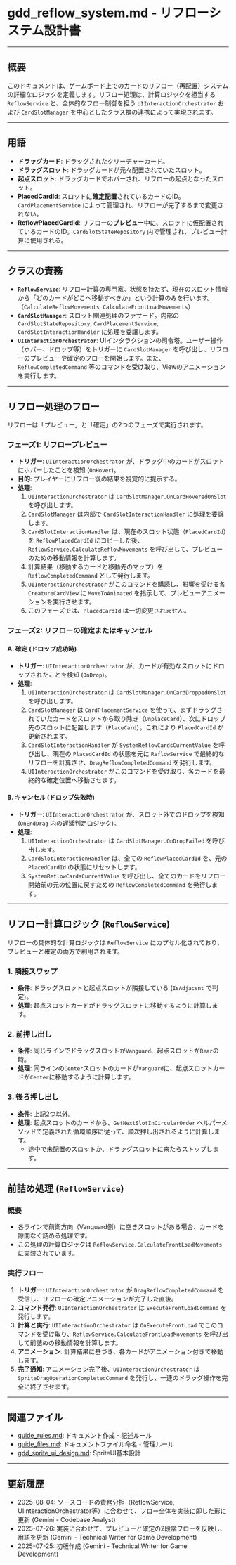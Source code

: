 # gdd_reflow_system.md - リフローシステム設計書

---

## 概要

このドキュメントは、ゲームボード上でのカードのリフロー（再配置）システムの詳細なロジックを定義します。リフロー処理は、計算ロジックを担当する `ReflowService` と、全体的なフロー制御を担う `UIInteractionOrchestrator` および `CardSlotManager` を中心としたクラス群の連携によって実現されます。

---

## 用語

- **ドラッグカード**: ドラッグされたクリーチャーカード。
- **ドラッグスロット**: ドラッグカードが元々配置されていたスロット。
- **起点スロット**: ドラッグカードでホバーされ、リフローの起点となったスロット。
- **PlacedCardId**: スロットに**確定配置**されているカードのID。`CardPlacementService` によって管理され、リフローが完了するまで変更されない。
- **ReflowPlacedCardId**: リフローの**プレビュー中**に、スロットに仮配置されているカードのID。`CardSlotStateRepository` 内で管理され、プレビュー計算に使用される。

---

## クラスの責務

-   **`ReflowService`**: リフロー計算の専門家。状態を持たず、現在のスロット情報から「どのカードがどこへ移動すべきか」という計算のみを行います。（`CalculateReflowMovements`, `CalculateFrontLoadMovements`）
-   **`CardSlotManager`**: スロット関連処理のファサード。内部の `CardSlotStateRepository`, `CardPlacementService`, `CardSlotInteractionHandler` に処理を委譲します。
-   **`UIInteractionOrchestrator`**: UIインタラクションの司令塔。ユーザー操作（ホバー、ドロップ等）をトリガーに `CardSlotManager` を呼び出し、リフローのプレビューや確定のフローを開始します。また、`ReflowCompletedCommand` 等のコマンドを受け取り、Viewのアニメーションを実行します。

---

## リフロー処理のフロー

リフローは「プレビュー」と「確定」の2つのフェーズで実行されます。

### フェーズ1: リフロープレビュー

- **トリガー**: `UIInteractionOrchestrator` が、ドラッグ中のカードがスロットにホバーしたことを検知 (`OnHover`)。
- **目的**: プレイヤーにリフロー後の結果を視覚的に提示する。
- **処理**:
    1. `UIInteractionOrchestrator` は `CardSlotManager.OnCardHoveredOnSlot` を呼び出します。
    2. `CardSlotManager` は内部で `CardSlotInteractionHandler` に処理を委譲します。
    3. `CardSlotInteractionHandler` は、現在のスロット状態（`PlacedCardId`）を `ReflowPlacedCardId` にコピーした後、`ReflowService.CalculateReflowMovements` を呼び出して、プレビューのための移動情報を計算します。
    4. 計算結果（移動するカードと移動先のマップ）を `ReflowCompletedCommand` として発行します。
    5. `UIInteractionOrchestrator` がこのコマンドを購読し、影響を受ける各 `CreatureCardView` に `MoveToAnimated` を指示して、プレビューアニメーションを実行させます。
    6. このフェーズでは、`PlacedCardId` は一切変更されません。

### フェーズ2: リフローの確定またはキャンセル

#### A. 確定 (ドロップ成功時)

- **トリガー**: `UIInteractionOrchestrator` が、カードが有効なスロットにドロップされたことを検知 (`OnDrop`)。
- **処理**:
    1. `UIInteractionOrchestrator` は `CardSlotManager.OnCardDroppedOnSlot` を呼び出します。
    2. `CardSlotManager` は `CardPlacementService` を使って、まずドラッグされていたカードをスロットから取り除き（`UnplaceCard`）、次にドロップ先のスロットに配置します（`PlaceCard`）。これにより `PlacedCardId` が更新されます。
    3. `CardSlotInteractionHandler` が `SystemReflowCardsCurrentValue` を呼び出し、現在の `PlacedCardId` の状態を元に `ReflowService` で最終的なリフローを計算させ、`DragReflowCompletedCommand` を発行します。
    4. `UIInteractionOrchestrator` がこのコマンドを受け取り、各カードを最終的な確定位置へ移動させます。

#### B. キャンセル (ドロップ失敗時)

- **トリガー**: `UIInteractionOrchestrator` が、スロット外でのドロップを検知 (`OnEndDrag` 内の遅延判定ロジック)。
- **処理**:
    1. `UIInteractionOrchestrator` は `CardSlotManager.OnDropFailed` を呼び出します。
    2. `CardSlotInteractionHandler` は、全ての `ReflowPlacedCardId` を、元の `PlacedCardId` の状態にリセットします。
    3. `SystemReflowCardsCurrentValue` を呼び出し、全てのカードをリフロー開始前の元の位置に戻すための `ReflowCompletedCommand` を発行します。

---

## リフロー計算ロジック (`ReflowService`)

リフローの具体的な計算ロジックは `ReflowService` にカプセル化されており、プレビューと確定の両方で利用されます。

### 1. 隣接スワップ

- **条件**: ドラッグスロットと起点スロットが隣接している (`IsAdjacent` で判定)。
- **処理**: 起点スロットカードがドラッグスロットに移動するように計算します。

### 2. 前押し出し

- **条件**: 同じラインでドラッグスロットが`Vanguard`、起点スロットが`Rear`の時。
- **処理**: 同ラインの`Center`スロットのカードが`Vanguard`に、起点スロットカードが`Center`に移動するように計算します。

### 3. 後ろ押し出し

- **条件**: 上記2つ以外。
- **処理**: 起点スロットのカードから、`GetNextSlotInCircularOrder` ヘルパーメソッドで定義された循環順序に従って、順次押し出されるように計算します。
  - 途中で未配置のスロットか、ドラッグスロットに来たらストップします。

---

## 前詰め処理 (`ReflowService`)

### 概要

- 各ラインで前衛方向（Vanguard側）に空きスロットがある場合、カードを隙間なく詰める処理です。
- この処理の計算ロジックは `ReflowService.CalculateFrontLoadMovements` に実装されています。

### 実行フロー

1.  **トリガー**: `UIInteractionOrchestrator` が `DragReflowCompletedCommand` を受信し、リフローの確定アニメーションが完了した直後。
2.  **コマンド発行**: `UIInteractionOrchestrator` は `ExecuteFrontLoadCommand` を発行します。
3.  **計算と実行**: `UIInteractionOrchestrator` は `OnExecuteFrontLoad` でこのコマンドを受け取り、`ReflowService.CalculateFrontLoadMovements` を呼び出して前詰めの移動情報を計算します。
4.  **アニメーション**: 計算結果に基づき、各カードがアニメーション付きで移動します。
5.  **完了通知**: アニメーション完了後、`UIInteractionOrchestrator` は `SpriteDragOperationCompletedCommand` を発行し、一連のドラッグ操作を完全に終了させます。

---

## 関連ファイル

- [guide_rules.md](../guide/guide_rules.md): ドキュメント作成・記述ルール
- [guide_files.md](../guide/guide_files.md): ドキュメントファイル命名・管理ルール
- [gdd_sprite_ui_design.md](./gdd_sprite_ui_design.md): SpriteUI基本設計

---

## 更新履歴

- 2025-08-04: ソースコードの責務分担（ReflowService, UIInteractionOrchestrator等）に合わせて、フロー全体を実装に即した形に更新 (Gemini - Codebase Analyst)
- 2025-07-26: 実装に合わせて、プレビューと確定の2段階フローを反映し、用語を更新 (Gemini - Technical Writer for Game Development)
- 2025-07-25: 初版作成 (Gemini - Technical Writer for Game Development)
